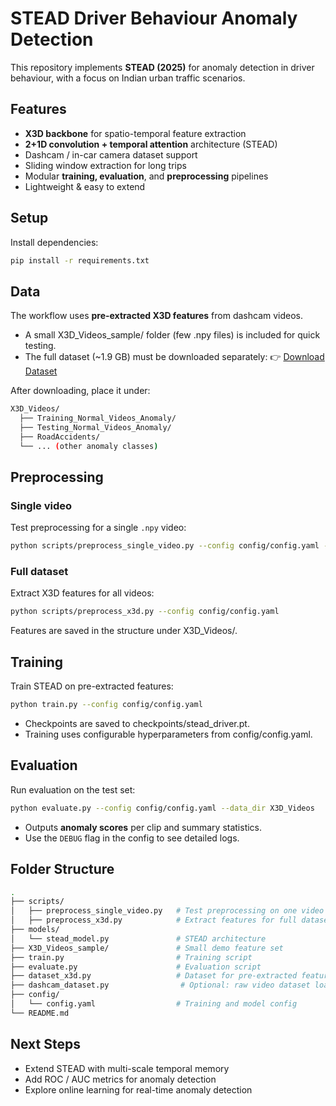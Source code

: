 # STEAD Driver Behaviour Anomaly Detection

This repository implements **STEAD (2025)** for anomaly detection in driver behaviour, with a focus on Indian urban traffic scenarios.

## Features

- **X3D backbone** for spatio-temporal feature extraction
- **2+1D convolution + temporal attention** architecture (STEAD)
- Dashcam / in-car camera dataset support
- Sliding window extraction for long trips
- Modular **training, evaluation**, and **preprocessing** pipelines
- Lightweight & easy to extend

## Setup

Install dependencies:

```bash
pip install -r requirements.txt
```

## Data

The workflow uses **pre-extracted X3D features** from dashcam videos.

- A small X3D_Videos_sample/ folder (few .npy files) is included for quick testing.
- The full dataset (~1.9 GB) must be downloaded separately:
👉 [Download Dataset](https://drive.google.com/file/d/1LBTddU2mKuWvpbFOrqylJrZQ4u-U-zxG/view)

After downloading, place it under:

```bash
X3D_Videos/
  ├── Training_Normal_Videos_Anomaly/
  ├── Testing_Normal_Videos_Anomaly/
  ├── RoadAccidents/
  └── ... (other anomaly classes)
```

## Preprocessing

### Single video

Test preprocessing for a single `.npy` video:

```bash
python scripts/preprocess_single_video.py --config config/config.yaml --video <video.npy> --output <output.npy>
```

### Full dataset

Extract X3D features for all videos:

```bash
python scripts/preprocess_x3d.py --config config/config.yaml
```

Features are saved in the structure under X3D_Videos/.

## Training

Train STEAD on pre-extracted features:

```bash
python train.py --config config/config.yaml
```

- Checkpoints are saved to checkpoints/stead_driver.pt.
- Training uses configurable hyperparameters from config/config.yaml.

## Evaluation

Run evaluation on the test set:

```bash
python evaluate.py --config config/config.yaml --data_dir X3D_Videos
```

- Outputs **anomaly scores** per clip and summary statistics.
- Use the `DEBUG` flag in the config to see detailed logs.

## Folder Structure

```bash
.
├── scripts/
│   ├── preprocess_single_video.py   # Test preprocessing on one video
│   ├── preprocess_x3d.py            # Extract features for full dataset
├── models/
│   └── stead_model.py               # STEAD architecture
├── X3D_Videos_sample/               # Small demo feature set
├── train.py                         # Training script
├── evaluate.py                      # Evaluation script
├── dataset_x3d.py                   # Dataset for pre-extracted features
├── dashcam_dataset.py                # Optional: raw video dataset loader
├── config/
│   └── config.yaml                  # Training and model config
└── README.md
```

## Next Steps

- Extend STEAD with multi-scale temporal memory
- Add ROC / AUC metrics for anomaly detection
- Explore online learning for real-time anomaly detection